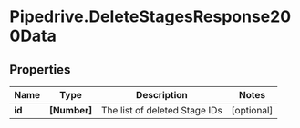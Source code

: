 # Pipedrive.DeleteStagesResponse200Data

## Properties

Name | Type | Description | Notes
------------ | ------------- | ------------- | -------------
**id** | **[Number]** | The list of deleted Stage IDs | [optional] 


